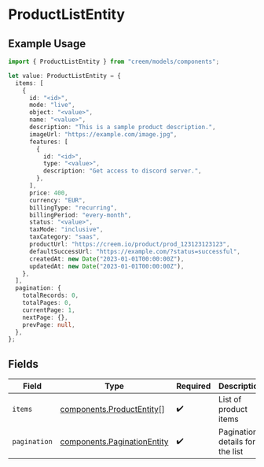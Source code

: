 # ProductListEntity

## Example Usage

```typescript
import { ProductListEntity } from "creem/models/components";

let value: ProductListEntity = {
  items: [
    {
      id: "<id>",
      mode: "live",
      object: "<value>",
      name: "<value>",
      description: "This is a sample product description.",
      imageUrl: "https://example.com/image.jpg",
      features: [
        {
          id: "<id>",
          type: "<value>",
          description: "Get access to discord server.",
        },
      ],
      price: 400,
      currency: "EUR",
      billingType: "recurring",
      billingPeriod: "every-month",
      status: "<value>",
      taxMode: "inclusive",
      taxCategory: "saas",
      productUrl: "https://creem.io/product/prod_123123123123",
      defaultSuccessUrl: "https://example.com/?status=successful",
      createdAt: new Date("2023-01-01T00:00:00Z"),
      updatedAt: new Date("2023-01-01T00:00:00Z"),
    },
  ],
  pagination: {
    totalRecords: 0,
    totalPages: 0,
    currentPage: 1,
    nextPage: {},
    prevPage: null,
  },
};
```

## Fields

| Field                                                                      | Type                                                                       | Required                                                                   | Description                                                                |
| -------------------------------------------------------------------------- | -------------------------------------------------------------------------- | -------------------------------------------------------------------------- | -------------------------------------------------------------------------- |
| `items`                                                                    | [components.ProductEntity](../../models/components/productentity.md)[]     | :heavy_check_mark:                                                         | List of product items                                                      |
| `pagination`                                                               | [components.PaginationEntity](../../models/components/paginationentity.md) | :heavy_check_mark:                                                         | Pagination details for the list                                            |